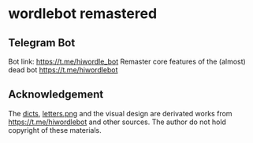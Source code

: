# wordlebot remastered

## Telegram Bot
Bot link: https://t.me/hiwordle_bot
Remaster core features of the (almost) dead bot https://t.me/hiwordlebot

## Acknowledgement
The [dicts](dicts), [letters.png](letters.png) and the visual design are derivated works from https://t.me/hiwordlebot and other sources. The author do not hold copyright of these materials.
